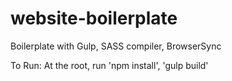 # website-boilerplate
Boilerplate with Gulp, SASS compiler, BrowserSync

To Run:
At the root, run 'npm install', 'gulp build'
